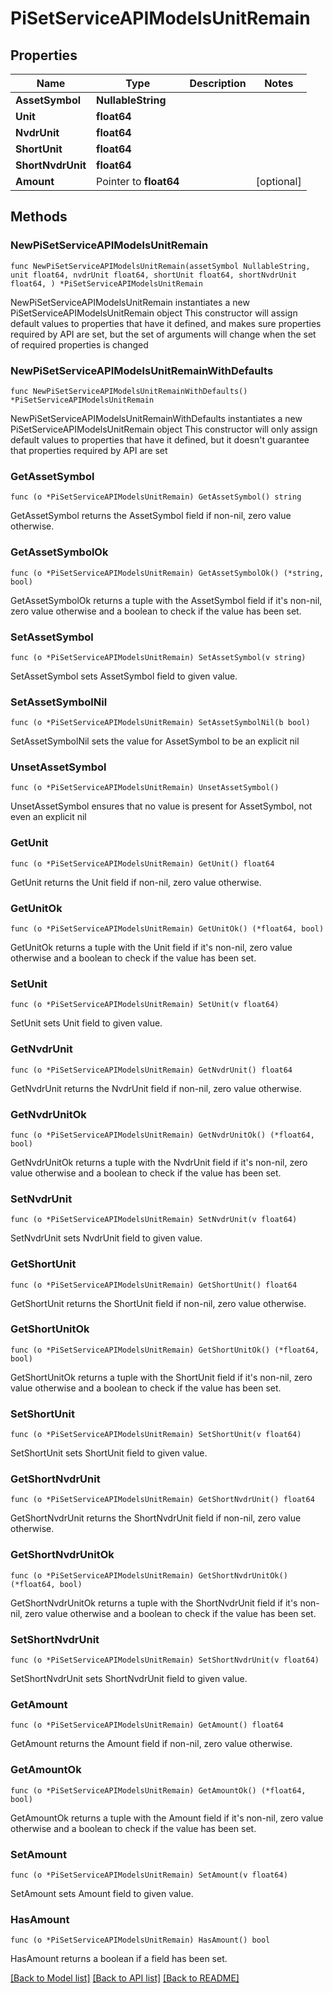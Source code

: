 # PiSetServiceAPIModelsUnitRemain

## Properties

Name | Type | Description | Notes
------------ | ------------- | ------------- | -------------
**AssetSymbol** | **NullableString** |  | 
**Unit** | **float64** |  | 
**NvdrUnit** | **float64** |  | 
**ShortUnit** | **float64** |  | 
**ShortNvdrUnit** | **float64** |  | 
**Amount** | Pointer to **float64** |  | [optional] 

## Methods

### NewPiSetServiceAPIModelsUnitRemain

`func NewPiSetServiceAPIModelsUnitRemain(assetSymbol NullableString, unit float64, nvdrUnit float64, shortUnit float64, shortNvdrUnit float64, ) *PiSetServiceAPIModelsUnitRemain`

NewPiSetServiceAPIModelsUnitRemain instantiates a new PiSetServiceAPIModelsUnitRemain object
This constructor will assign default values to properties that have it defined,
and makes sure properties required by API are set, but the set of arguments
will change when the set of required properties is changed

### NewPiSetServiceAPIModelsUnitRemainWithDefaults

`func NewPiSetServiceAPIModelsUnitRemainWithDefaults() *PiSetServiceAPIModelsUnitRemain`

NewPiSetServiceAPIModelsUnitRemainWithDefaults instantiates a new PiSetServiceAPIModelsUnitRemain object
This constructor will only assign default values to properties that have it defined,
but it doesn't guarantee that properties required by API are set

### GetAssetSymbol

`func (o *PiSetServiceAPIModelsUnitRemain) GetAssetSymbol() string`

GetAssetSymbol returns the AssetSymbol field if non-nil, zero value otherwise.

### GetAssetSymbolOk

`func (o *PiSetServiceAPIModelsUnitRemain) GetAssetSymbolOk() (*string, bool)`

GetAssetSymbolOk returns a tuple with the AssetSymbol field if it's non-nil, zero value otherwise
and a boolean to check if the value has been set.

### SetAssetSymbol

`func (o *PiSetServiceAPIModelsUnitRemain) SetAssetSymbol(v string)`

SetAssetSymbol sets AssetSymbol field to given value.


### SetAssetSymbolNil

`func (o *PiSetServiceAPIModelsUnitRemain) SetAssetSymbolNil(b bool)`

 SetAssetSymbolNil sets the value for AssetSymbol to be an explicit nil

### UnsetAssetSymbol
`func (o *PiSetServiceAPIModelsUnitRemain) UnsetAssetSymbol()`

UnsetAssetSymbol ensures that no value is present for AssetSymbol, not even an explicit nil
### GetUnit

`func (o *PiSetServiceAPIModelsUnitRemain) GetUnit() float64`

GetUnit returns the Unit field if non-nil, zero value otherwise.

### GetUnitOk

`func (o *PiSetServiceAPIModelsUnitRemain) GetUnitOk() (*float64, bool)`

GetUnitOk returns a tuple with the Unit field if it's non-nil, zero value otherwise
and a boolean to check if the value has been set.

### SetUnit

`func (o *PiSetServiceAPIModelsUnitRemain) SetUnit(v float64)`

SetUnit sets Unit field to given value.


### GetNvdrUnit

`func (o *PiSetServiceAPIModelsUnitRemain) GetNvdrUnit() float64`

GetNvdrUnit returns the NvdrUnit field if non-nil, zero value otherwise.

### GetNvdrUnitOk

`func (o *PiSetServiceAPIModelsUnitRemain) GetNvdrUnitOk() (*float64, bool)`

GetNvdrUnitOk returns a tuple with the NvdrUnit field if it's non-nil, zero value otherwise
and a boolean to check if the value has been set.

### SetNvdrUnit

`func (o *PiSetServiceAPIModelsUnitRemain) SetNvdrUnit(v float64)`

SetNvdrUnit sets NvdrUnit field to given value.


### GetShortUnit

`func (o *PiSetServiceAPIModelsUnitRemain) GetShortUnit() float64`

GetShortUnit returns the ShortUnit field if non-nil, zero value otherwise.

### GetShortUnitOk

`func (o *PiSetServiceAPIModelsUnitRemain) GetShortUnitOk() (*float64, bool)`

GetShortUnitOk returns a tuple with the ShortUnit field if it's non-nil, zero value otherwise
and a boolean to check if the value has been set.

### SetShortUnit

`func (o *PiSetServiceAPIModelsUnitRemain) SetShortUnit(v float64)`

SetShortUnit sets ShortUnit field to given value.


### GetShortNvdrUnit

`func (o *PiSetServiceAPIModelsUnitRemain) GetShortNvdrUnit() float64`

GetShortNvdrUnit returns the ShortNvdrUnit field if non-nil, zero value otherwise.

### GetShortNvdrUnitOk

`func (o *PiSetServiceAPIModelsUnitRemain) GetShortNvdrUnitOk() (*float64, bool)`

GetShortNvdrUnitOk returns a tuple with the ShortNvdrUnit field if it's non-nil, zero value otherwise
and a boolean to check if the value has been set.

### SetShortNvdrUnit

`func (o *PiSetServiceAPIModelsUnitRemain) SetShortNvdrUnit(v float64)`

SetShortNvdrUnit sets ShortNvdrUnit field to given value.


### GetAmount

`func (o *PiSetServiceAPIModelsUnitRemain) GetAmount() float64`

GetAmount returns the Amount field if non-nil, zero value otherwise.

### GetAmountOk

`func (o *PiSetServiceAPIModelsUnitRemain) GetAmountOk() (*float64, bool)`

GetAmountOk returns a tuple with the Amount field if it's non-nil, zero value otherwise
and a boolean to check if the value has been set.

### SetAmount

`func (o *PiSetServiceAPIModelsUnitRemain) SetAmount(v float64)`

SetAmount sets Amount field to given value.

### HasAmount

`func (o *PiSetServiceAPIModelsUnitRemain) HasAmount() bool`

HasAmount returns a boolean if a field has been set.


[[Back to Model list]](../README.md#documentation-for-models) [[Back to API list]](../README.md#documentation-for-api-endpoints) [[Back to README]](../README.md)


